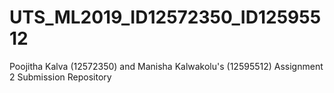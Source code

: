 # UTS_ML2019_ID12572350_ID12595512
Poojitha Kalva (12572350) and Manisha Kalwakolu's (12595512) Assignment 2 Submission Repository 
